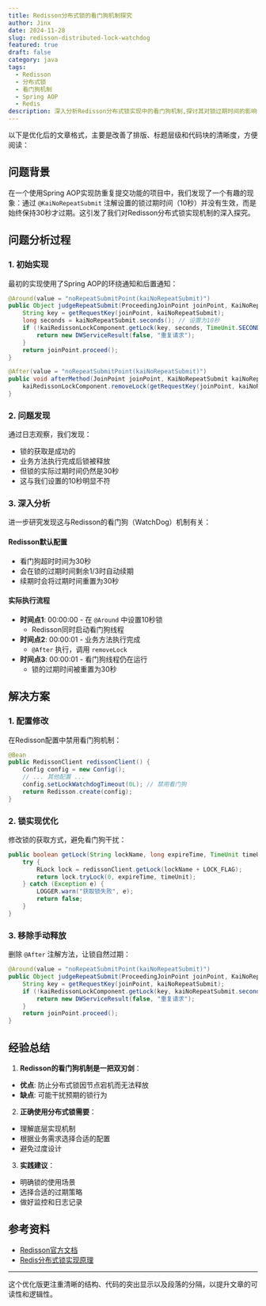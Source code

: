 ```yaml
---
title: Redisson分布式锁的看门狗机制探究
author: Jinx
date: 2024-11-28
slug: redisson-distributed-lock-watchdog
featured: true
draft: false
category: java
tags:
  - Redisson
  - 分布式锁
  - 看门狗机制
  - Spring AOP
  - Redis
description: 深入分析Redisson分布式锁实现中的看门狗机制,探讨其对锁过期时间的影响,以及如何正确配置以实现预期的锁行为
---
```


以下是优化后的文章格式，主要是改善了排版、标题层级和代码块的清晰度，方便阅读：

## 问题背景

在一个使用Spring AOP实现防重复提交功能的项目中，我们发现了一个有趣的现象：通过 `@KaiNoRepeatSubmit` 注解设置的锁过期时间（10秒）并没有生效，而是始终保持30秒才过期。这引发了我们对Redisson分布式锁实现机制的深入探究。

## 问题分析过程

### 1. 初始实现

最初的实现使用了Spring AOP的环绕通知和后置通知：

```java
@Around(value = "noRepeatSubmitPoint(kaiNoRepeatSubmit)")
public Object judgeRepeatSubmit(ProceedingJoinPoint joinPoint, KaiNoRepeatSubmit kaiNoRepeatSubmit) throws Throwable {
    String key = getRequestKey(joinPoint, kaiNoRepeatSubmit);
    long seconds = kaiNoRepeatSubmit.seconds(); // 设置为10秒
    if (!kaiRedissonLockComponent.getLock(key, seconds, TimeUnit.SECONDS)) {
        return new DWServiceResult(false, "重复请求");
    }
    return joinPoint.proceed();
}

@After(value = "noRepeatSubmitPoint(kaiNoRepeatSubmit)")
public void afterMethod(JoinPoint joinPoint, KaiNoRepeatSubmit kaiNoRepeatSubmit) {
    kaiRedissonLockComponent.removeLock(getRequestKey(joinPoint, kaiNoRepeatSubmit));
}
```

### 2. 问题发现

通过日志观察，我们发现：

- 锁的获取是成功的
- 业务方法执行完成后锁被释放
- 但锁的实际过期时间仍然是30秒
- 这与我们设置的10秒明显不符

### 3. 深入分析

进一步研究发现这与Redisson的看门狗（WatchDog）机制有关：

#### Redisson默认配置

- 看门狗超时时间为30秒
- 会在锁的过期时间剩余1/3时自动续期
- 续期时会将过期时间重置为30秒

#### 实际执行流程

- **时间点1**: 00:00:00 - 在 `@Around` 中设置10秒锁
  - Redisson同时启动看门狗线程
- **时间点2**: 00:00:01 - 业务方法执行完成
  - `@After` 执行，调用 `removeLock`
- **时间点3**: 00:00:01 - 看门狗线程仍在运行
  - 锁的过期时间被重置为30秒

## 解决方案

### 1. 配置修改

在Redisson配置中禁用看门狗机制：

```java
@Bean
public RedissonClient redissonClient() {
    Config config = new Config();
    // ... 其他配置 ...
    config.setLockWatchdogTimeout(0L); // 禁用看门狗
    return Redisson.create(config);
}
```

### 2. 锁实现优化

修改锁的获取方式，避免看门狗干扰：

```java
public boolean getLock(String lockName, long expireTime, TimeUnit timeUnit) {
    try {
        RLock lock = redissonClient.getLock(lockName + LOCK_FLAG);
        return lock.tryLock(0, expireTime, timeUnit);
    } catch (Exception e) {
        LOGGER.warn("获取锁失败", e);
        return false;
    }
}
```

### 3. 移除手动释放

删除 `@After` 注解方法，让锁自然过期：

```java
@Around(value = "noRepeatSubmitPoint(kaiNoRepeatSubmit)")
public Object judgeRepeatSubmit(ProceedingJoinPoint joinPoint, KaiNoRepeatSubmit kaiNoRepeatSubmit) throws Throwable {
    String key = getRequestKey(joinPoint, kaiNoRepeatSubmit);
    if (!kaiRedissonLockComponent.getLock(key, kaiNoRepeatSubmit.seconds(), TimeUnit.SECONDS)) {
        return new DWServiceResult(false, "重复请求");
    }
    return joinPoint.proceed();
}
```

## 经验总结

1. **Redisson的看门狗机制是一把双刃剑**：

- **优点**: 防止分布式锁因节点宕机而无法释放
- **缺点**: 可能干扰预期的锁行为

2. **正确使用分布式锁需要**：

- 理解底层实现机制
- 根据业务需求选择合适的配置
- 避免过度设计

3. **实践建议**：

- 明确锁的使用场景
- 选择合适的过期策略
- 做好监控和日志记录

## 参考资料

- [Redisson官方文档](https://github.com/redisson/redisson/wiki/8.-分布式锁和同步器)
- [Redis分布式锁实现原理](https://redis.io/topics/distlock)

---

这个优化版更注重清晰的结构、代码的突出显示以及段落的分隔，以提升文章的可读性和逻辑性。
